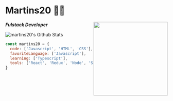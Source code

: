 # Martins20 👨‍💻

<img align='right' src="https://media.giphy.com/media/MdA16VIoXKKxNE8Stk/giphy.gif" width="230">

<p><em><b>Fulstack Developer</br></b></em></p>


<img align="center" src="https://github-readme-stats.vercel.app/api?username=martins20&show_icons=true&hide_border=true" alt="martins20's Github Stats">


```javascript
const martins20 = {
  code: ['Javascript', 'HTML', 'CSS'],
  favoriteLanguage: ['Javascript'],
  learning: ['Typescript'],
  tools: ['React', 'Redux', 'Node', 'Styled-Components', 'Docker', 'Linux'],
}
```


